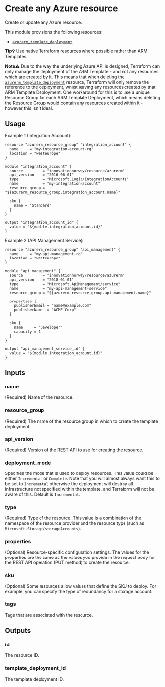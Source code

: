 # Create any Azure resource

Create or update any Azure resource.

This module provisions the following resources:

- [`azurerm_template_deployment`](https://www.terraform.io/docs/providers/azurerm/r/template_deployment.html)

**Tip💡** Use native Terraform resources where possible rather than ARM Templates.

**Note⚠️** Due to the way the underlying Azure API is designed, Terraform can only manage the deployment of the ARM Template - and not any resources which are created by it. This means that when deleting the [`azurerm_template_deployment`](https://www.terraform.io/docs/providers/azurerm/r/template_deployment.html) resource, Terraform will only remove the reference to the deployment, whilst leaving any resources created by that ARM Template Deployment. One workaround for this is to use a unique Resource Group for each ARM Template Deployment, which means deleting the Resource Group would contain any resources created within it - however this isn't ideal.

## Usage

Example 1 (Integration Account):

```hcl
resource "azurerm_resource_group" "integration_account" {
  name     = "my-integration-account-rg"
  location = "westeurope"
}

module "integration_account" {
  source         = "innovationnorway/resource/azurerm"
  api_version    = "2016-06-01"
  type           = "Microsoft.Logic/IntegrationAccounts"
  name           = "my-integration-account"
  resource_group = "${azurerm_resource_group.integration_account.name}"

  sku {
    name = "Standard"
  }
}

output "integration_account_id" {
  value = "${module.integration_account.id}"
}
```

Example 2 (API Management Service):

```hcl
resource "azurerm_resource_group" "api_management" {
  name     = "my-api-management-rg"
  location = "westeurope"
}

module "api_management" {
  source         = "innovationnorway/resource/azurerm"
  api_version    = "2018-01-01"
  type           = "Microsoft.ApiManagement/service"
  name           = "my-api-management-service"
  resource_group = "${azurerm_resource_group.api_management.name}"

  properties {
    publisherEmail = "name@example.com"
    publisherName  = "ACME Corp"
  }

  sku {
    name     = "Developer"
    capacity = 1
  }
}

output "api_management_service_id" {
  value = "${module.integration_account.id}"
}
```

## Inputs

### name

(Required) Name of the resource.

### resource_group

(Required) The name of the resource group in which to create the template deployment.

### api_version

(Required) Version of the REST API to use for creating the resource.

### deployment_mode

Specifies the mode that is used to deploy resources. This value could be either `Incremental` or `Complete`. Note that you will almost always want this to be set to `Incremental` otherwise the deployment will destroy all infrastructure not specified within the template, and Terraform will not be aware of this. Default is `Incremental`.

### type

(Required) Type of the resource. This value is a combination of the namespace of the resource provider and the resource type (such as `Microsoft.Storage/storageAccounts`).

### properties

(Optional) Resource-specific configuration settings. The values for the properties are the same as the values you provide in the request body for the REST API operation (PUT method) to create the resource.

### sku

(Optional) Some resources allow values that define the SKU to deploy. For example, you can specify the type of redundancy for a storage account.

### tags

Tags that are associated with the resource.

## Outputs

### id

The resource ID.

### template_deployment_id

The template deployment ID.

